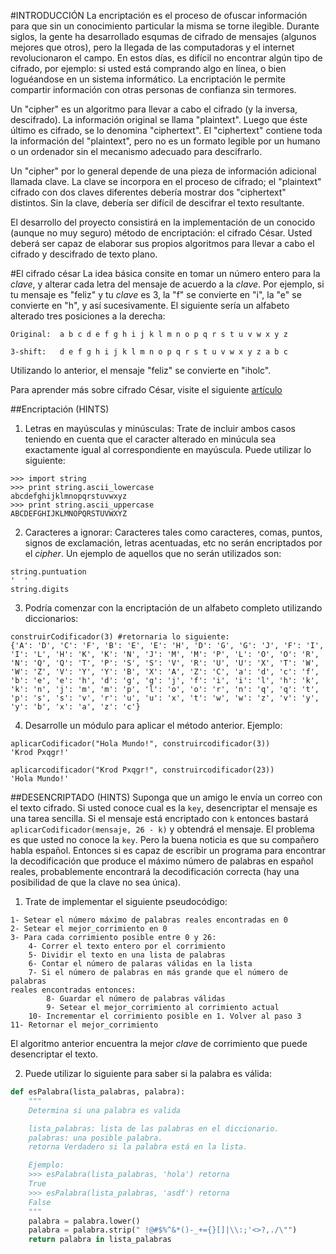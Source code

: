#INTRODUCCIÓN
La encriptación es el proceso de ofuscar información para
que sin un conocimiento particular la misma se torne ilegible.
Durante siglos, la gente ha desarrollado esqumas de cifrado de
mensajes (algunos mejores que otros), pero la llegada de las computadoras
y el internet revolucionaron el campo. En estos días, es difícil
no encontrar algún tipo de cifrado, por ejemplo: si usted está comprando
algo en línea, o bien loguéandose en un sistema informático. La encriptación
le permite compartir información con otras personas de confianza sin termores.

Un "cipher" es un algoritmo para llevar a cabo el cifrado (y la inversa,
descifrado). La información original se llama "plaintext". Luego que
éste último es cifrado, se lo denomina "ciphertext". El "ciphertext" contiene
toda la información del "plaintext", pero no es un formato legible por un
humano o un ordenador sin el mecanismo adecuado para descifrarlo.

Un "cipher" por lo general depende de una pieza de información adicional llamada
clave. La clave se incorpora en el proceso de cifrado; el "plaintext" cifrado
con dos claves diferentes debería mostrar dos "ciphertext" distintos. Sin la
clave, debería ser difícil de descifrar el texto resultante.

El desarrollo del proyecto consistirá en la implementación de un conocido
(aunque no muy seguro) método de encriptación: el cifrado César. Usted deberá
ser capaz de elaborar sus propios algoritmos para llevar a cabo el cifrado
y descifrado de texto plano.

#El cifrado césar
La idea básica consite en tomar un número entero para la *clave*, y
alterar cada letra del mensaje de acuerdo a la *clave*. Por ejemplo,
si tu mensaje es "feliz" y tu *clave* es 3, la "f" se convierte en "i",
la "e" se convierte en "h", y así sucesivamente. El siguiente sería un
alfabeto alterado tres posiciones a la derecha:

```Original:  a b c d e f g h i j k l m n o p q r s t u v w x y z```

```3-shift:   d e f g h i j k l m n o p q r s t u v w x y z a b c```

Utilizando lo anterior, el mensaje "feliz" se convierte en "iholc".

Para aprender más sobre cifrado César, visite el siguiente [artículo](https://en.wikipedia.org/wiki/Caesar_cipher)


##Encriptación (HINTS)
1. Letras en mayúsculas y minúsculas: Trate de incluir ambos casos teniendo
en cuenta que el caracter alterado en minúcula sea exactamente igual al correspondiente en mayúscula. Puede utilizar lo siguiente:

```
>>> import string
>>> print string.ascii_lowercase
abcdefghijklmnopqrstuvwxyz
>>> print string.ascii_uppercase
ABCDEFGHIJKLMNOPQRSTUVWXYZ
```

2. Caracteres a ignorar: Caracteres tales como caracteres, comas, puntos,
signos de exclamación, letras acentuadas, etc no serán encriptados por el *cipher*. Un ejemplo de aquellos que no serán utilizados son:

```
string.puntuation
'  '
string.digits
```

3. Podría comenzar con la encriptación de un alfabeto completo utilizando diccionarios:

```
construirCodificador(3) #retornaria lo siguiente:
{'A': 'D', 'C': 'F', 'B': 'E', 'E': 'H', 'D': 'G', 'G': 'J', 'F': 'I', 'I': 'L', 'H': 'K', 'K': 'N', 'J': 'M', 'M': 'P', 'L': 'O', 'O': 'R', 'N': 'Q', 'Q': 'T', 'P': 'S', 'S': 'V', 'R': 'U', 'U': 'X', 'T': 'W', 'W': 'Z', 'V': 'Y', 'Y': 'B', 'X': 'A', 'Z': 'C', 'a': 'd', 'c': 'f', 'b': 'e', 'e': 'h', 'd': 'g', 'g': 'j', 'f': 'i', 'i': 'l', 'h': 'k', 'k': 'n', 'j': 'm', 'm': 'p', 'l': 'o', 'o': 'r', 'n': 'q', 'q': 't', 'p': 's', 's': 'v', 'r': 'u', 'u': 'x', 't': 'w', 'w': 'z', 'v': 'y', 'y': 'b', 'x': 'a', 'z': 'c'}
```

4. Desarrolle un módulo para aplicar el método anterior. Ejemplo:

```
aplicarCodificador("Hola Mundo!", construircodificador(3))
'Krod Pxqgr!'

aplicarcodificador("Krod Pxqgr!", construircodificador(23))
'Hola Mundo!'
```

##DESENCRIPTADO (HINTS)
Suponga que un amigo le envía un correo con el texto cifrado. Si usted conoce cual es la `key`, desencriptar el mensaje es una tarea sencilla. Si el mensaje está encriptado con `k` entonces bastará `aplicarCodificador(mensaje, 26 - k)` y obtendrá el mensaje.
El problema es que usted no conoce la `key`. Pero la buena noticia es que su compañero habla español. Entonces si es capaz de escribir un programa para encontrar la decodificación que produce el máximo número de palabras en español reales, probablemente encontrará la decodificación correcta (hay una posibilidad de que la clave no sea única).

1) Trate de implementar el siguiente pseudocódigo:

```
1- Setear el número máximo de palabras reales encontradas en 0
2- Setear el mejor_corrimiento en 0
3- Para cada corrimiento posible entre 0 y 26:
    4- Correr el texto entero por el corrimiento
    5- Dividir el texto en una lista de palabras
    6- Contar el número de palaras válidas en la lista
    7- Si el número de palabras en más grande que el número de palabras
reales encontradas entonces:
        8- Guardar el número de palabras válidas
        9- Setear el mejor_corrimiento al corrimiento actual
    10- Incrementar el corrimiento posible en 1. Volver al paso 3
11- Retornar el mejor_corrimiento
```

El algoritmo anterior encuentra la mejor *clave* de corrimiento que puede desencriptar el texto.

2) Puede utilizar lo siguiente para saber si la palabra es válida:

```python
def esPalabra(lista_palabras, palabra):
    """
    Determina si una palabra es valida

    lista_palabras: lista de las palabras en el diccionario.
    palabras: una posible palabra.
    retorna Verdadero si la palabra está en la lista.

    Ejemplo:
    >>> esPalabra(lista_palabras, 'hola') retorna
    True
    >>> esPalabra(lista_palabras, 'asdf') retorna
    False
    """
    palabra = palabra.lower()
    palabra = palabra.strip(" !@#$%^&*()-_+={}[]|\\:;'<>?,./\"")
    return palabra in lista_palabras
```
